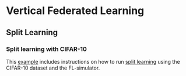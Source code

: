 # Vertical Federated Learning

## Split Learning
### Split learning with CIFAR-10
This [example](../cifar10/cifar10-splitnn/README.md) includes instructions on how to run [split learning](https://arxiv.org/abs/1810.06060) using the CIFAR-10 dataset and the FL-simulator.
